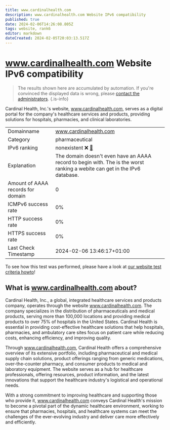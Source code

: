 ```yaml
---
title: www.cardinalhealth.com
description: www.cardinalhealth.com Website IPv6 compatibility
published: true
date: 2024-02-06T14:26:08.805Z
tags: website, rank6
editor: markdown
dateCreated: 2024-02-05T20:03:13.517Z
---
```


# www.cardinalhealth.com Website IPv6 compatibility

> The results shown here are accumulated by automation. If you're convinced the displayed data is wrong, please [contact the administrators](/howto/chat). 
{.is-info}

Cardinal Health, Inc.'s website, www.cardinalhealth.com, serves as a digital portal for the company's healthcare services and products, providing solutions for hospitals, pharmacies, and clinical laboratories.


|   |   |
| - | - |
| Domainname | www.cardinalhealth.com
| Category | pharmaceutical |
| IPv6 ranking | nonexistent :x: [🔗](/howto/ranking) |
| Explanation | The domain doesn't even have an AAAA record to begin with. The is the worst ranking a webite can get in the IPv6 database. |
| Amount of AAAA records for domain | 0 |
| ICMPv6 success rate | 0%|
| HTTP success rate | 0% |
| HTTPS success rate | 0% |
| Last Check Timestamp | 2024-02-06 13:46:17+01:00 |

To see how this test was performed, please have a look at [our website test criteria howto](/howto/testcriteria/website)!


## What is www.cardinalhealth.com about?
Cardinal Health, Inc., a global, integrated healthcare services and products company, operates through the website www.cardinalhealth.com. The company specializes in the distribution of pharmaceuticals and medical products, serving more than 100,000 locations and providing medical products to over 75% of hospitals in the United States. Cardinal Health is essential in providing cost-effective healthcare solutions that help hospitals, pharmacies, and ambulatory care sites focus on patient care while reducing costs, enhancing efficiency, and improving quality.

Through www.cardinalhealth.com, Cardinal Health offers a comprehensive overview of its extensive portfolio, including pharmaceutical and medical supply chain solutions, product offerings ranging from generic medications, over-the-counter pharmacy, and consumer products to medical and laboratory equipment. The website serves as a hub for healthcare professionals, offering resources, product information, and the latest innovations that support the healthcare industry's logistical and operational needs.

With a strong commitment to improving healthcare and supporting those who provide it, www.cardinalhealth.com conveys Cardinal Health's mission to become a pivotal part of the dynamic healthcare environment, working to ensure that pharmacies, hospitals, and healthcare systems can meet the challenges of the ever-evolving industry and deliver care more effectively and efficiently.


